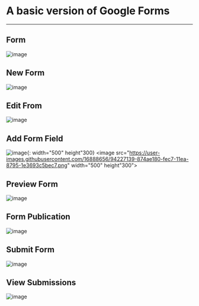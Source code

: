 # A basic version of Google Forms
---

## Form
![image](https://user-images.githubusercontent.com/16888656/94226905-c9275800-fec6-11ea-88c3-9512d680eeef.png)

## New Form
![image](https://user-images.githubusercontent.com/16888656/94227027-29b69500-fec7-11ea-8e9b-a5add03bb235.png)

## Edit From
![image](https://user-images.githubusercontent.com/16888656/94227065-4bb01780-fec7-11ea-8171-e787e5a67149.png)

## Add Form Field
![image](https://user-images.githubusercontent.com/16888656/94227107-6aaea980-fec7-11ea-9099-5882a3aa9235.png){: width="500" height"300}
<image src="https://user-images.githubusercontent.com/16888656/94227139-874ae180-fec7-11ea-8795-1e3693c5bec7.png" width="500" height"300">

## Preview Form
![image](https://user-images.githubusercontent.com/16888656/94227160-9893ee00-fec7-11ea-98b5-321d81f1685c.png)

## Form Publication
![image](https://user-images.githubusercontent.com/16888656/94227192-b5302600-fec7-11ea-8232-cc59ad19981b.png)

## Submit Form
![image](https://user-images.githubusercontent.com/16888656/94227226-d264f480-fec7-11ea-8569-00049ecb9e0b.png)

## View Submissions
![image](https://user-images.githubusercontent.com/16888656/94227259-f0325980-fec7-11ea-9124-f6eb96e56480.png)

